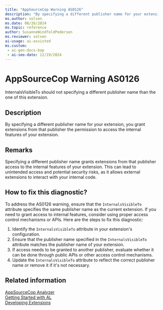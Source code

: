 ```yaml
---
title: "AppSourceCop Warning AS0126"
description: "By specifying a different publisher name for your extension, you grant extensions from that publisher the permission to access the internal features of your extension."
ms.author: solsen
ms.date: 08/26/2024
ms.topic: reference
author: SusanneWindfeldPedersen
ms.reviewer: solsen
ai-usage: ai-assisted
ms.custom:
 - ai-gen-docs-bap
 - ai-seo-date: 12/19/2024
---
```

[//]: # (START>DO_NOT_EDIT)
[//]: # (IMPORTANT:Do not edit any of the content between here and the END>DO_NOT_EDIT.)
[//]: # (Any modifications should be made in the .xml files in the ModernDev repo.)
# AppSourceCop Warning AS0126
InternalsVisibleTo should not specifying a different publisher name than the one of this extension.

## Description
By specifying a different publisher name for your extension, you grant extensions from that publisher the permission to access the internal features of your extension.

[//]: # (IMPORTANT: END>DO_NOT_EDIT)

## Remarks

Specifying a different publisher name grants extensions from that publisher access to the internal features of your extension. This can lead to unintended access and potential security risks, as it allows external extensions to interact with your internal code.

## How to fix this diagnostic?

To address the AS0126 warning, ensure that the `InternalsVisibleTo` attribute specifies the same publisher name as the current extension. If you need to grant access to internal features, consider using proper access control mechanisms or APIs. Here are the steps to fix this diagnostic:

1. Identify the `InternalsVisibleTo` attribute in your extension's configuration.
2. Ensure that the publisher name specified in the `InternalsVisibleTo` attribute matches the publisher name of your extension.
3. If access needs to be granted to another publisher, evaluate whether it can be done through public APIs or other access control mechanisms.
4. Update the `InternalsVisibleTo` attribute to reflect the correct publisher name or remove it if it's not necessary.

## Related information  

[AppSourceCop Analyzer](appsourcecop.md)  
[Getting Started with AL](../devenv-get-started.md)  
[Developing Extensions](../devenv-dev-overview.md)  